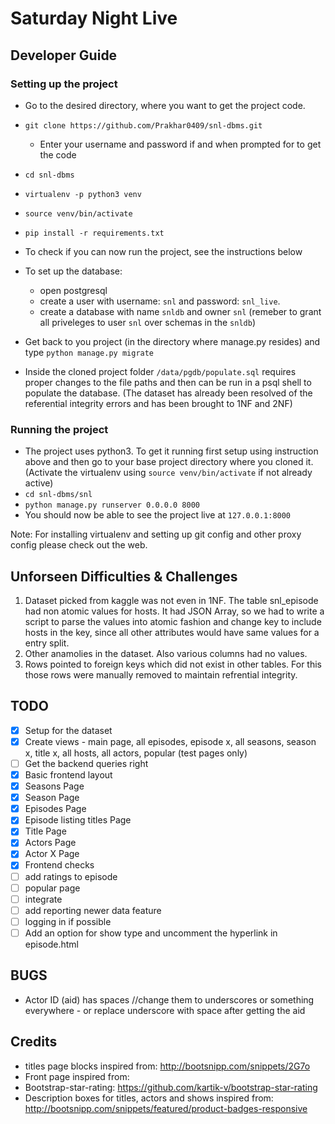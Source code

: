 # Saturday Night Live

## Developer Guide

### Setting up the project

* Go to the desired directory, where you want to get the project code.
* `git clone https://github.com/Prakhar0409/snl-dbms.git`
  * Enter your username and password if and when prompted for to get the code
* `cd snl-dbms`
* `virtualenv -p python3 venv`
* `source venv/bin/activate`
* `pip install -r requirements.txt`
* To check if you can now run the project, see the instructions below

* To set up the database:
  * open postgresql
  * create a user with username: `snl` and password: `snl_live`. 
  * create a database with name `snldb` and owner `snl` (remeber to grant all priveleges to user `snl` over schemas in the `snldb`)
* Get back to you project (in the directory where manage.py resides) and type `python manage.py migrate`
* Inside the cloned project folder `/data/pgdb/populate.sql` requires proper changes to the file paths and then can be run in a psql shell to populate the database. (The dataset has already been resolved of the referential integrity errors and has been brought to 1NF and 2NF)


### Running the project

* The project uses python3. To get it running first setup using instruction above and then go to your base project directory where you cloned it. (Activate the virtualenv using `source venv/bin/activate` if not already active)
* `cd snl-dbms/snl`
* `python manage.py runserver 0.0.0.0 8000`
* You should now be able to see the project live at `127.0.0.1:8000`

Note: For installing virtualenv and setting up git config and other proxy config please check out the web. 

## Unforseen Difficulties & Challenges

1. Dataset picked from kaggle was not even in 1NF. The table snl_episode had non atomic values for hosts. It had JSON Array, so we had to write a script to parse the values into atomic fashion and change key to include hosts in the key, since all other attributes would have same values for a entry split.
2. Other anamolies in the dataset. Also various columns had no values.
3. Rows pointed to foreign keys which did not exist in other tables. For this those rows were manually removed to maintain refrential integrity.

## TODO

- [x] Setup for the dataset
- [X] Create views - main page, all episodes, episode x, all seasons, season x, title x, all hosts, all actors, popular (test pages only)
- [ ] Get the backend queries right
- [x] Basic frontend layout
- [x] Seasons Page
- [x] Season Page
- [x] Episodes Page
- [x] Episode listing titles Page
- [x] Title Page
- [x] Actors Page
- [x] Actor X Page
- [X] Frontend checks  
- [ ] add ratings to episode
- [ ] popular page
- [ ] integrate
- [ ] add reporting newer data feature
- [ ] logging in if possible
- [ ] Add an option for show type and uncomment the hyperlink in episode.html

## BUGS

- Actor ID (aid) has spaces //change them to underscores or something everywhere - or replace underscore with space after getting the aid


## Credits
* titles page blocks inspired from: http://bootsnipp.com/snippets/2G7o 
* Front page inspired from: 
* Bootstrap-star-rating: https://github.com/kartik-v/bootstrap-star-rating
* Description boxes for titles, actors and shows inspired from: http://bootsnipp.com/snippets/featured/product-badges-responsive